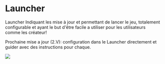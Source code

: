 # Launcher
Launcher Indiquant les mise à jour et permettant de lancer le jeu, totalement configurable et ayant le but d'être facile a utiliser pour les utilisateurs comme les créateur!

Prochaine mise a jour (2.V): configuration dans le Launcher directement et guider avec des instructions pour chaque.

<img src="https://cdn.discordapp.com/attachments/831496204646219846/920099237600043038/unknown.png">
